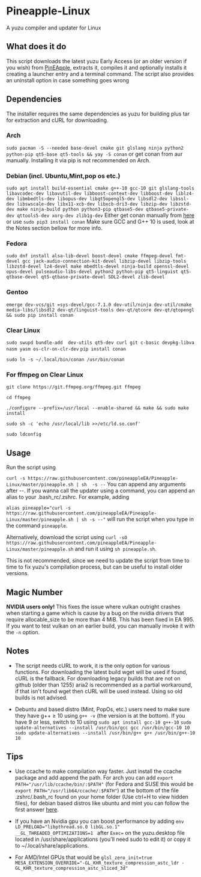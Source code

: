 # Pineapple-Linux
A yuzu compiler and updater for Linux

## What does it do
This script downloads the latest yuzu Early Access (or an older version if you wish) from [PinEApple](https://pineappleea.github.io/), extracts it, compiles it and optionally installs it creating a launcher entry and a terminal command. The script also provides an uninstall option in case something goes wrong

## Dependencies
The installer requires the same dependencies as yuzu for building plus tar for extraction and cURL for downloading.

### Arch
```sudo pacman -S --needed base-devel cmake git glslang ninja python2 python-pip qt5-base qt5-tools && yay -S conan```
or get conan from aur manually. Installing it via pip is not recommended on Arch.
### Debian (incl. Ubuntu,Mint,pop os etc.)
```sudo apt install build-essential cmake g++-10 gcc-10 git glslang-tools libavcodec-dev libavutil-dev libboost-context-dev libboost-dev liblz4-dev libmbedtls-dev libopus-dev libqt5opengl5-dev libsdl2-dev libssl-dev libswscale-dev libx11-xcb-dev libxcb-dri3-dev libzip-dev libzstd-dev make ninja-build python python3-pip qtbase5-dev qtbase5-private-dev qttools5-dev xorg-dev zlib1g-dev```
Either get conan manually from [here](https://conan.io/downloads.html) or use ```sudo pip3 install conan```
Make sure GCC and G++ 10 is used, look at the Notes section bellow for more info.
### Fedora
```sudo dnf install alsa-lib-devel boost-devel cmake ffmpeg-devel fmt-devel gcc jack-audio-connection-kit-devel libzip-devel libzip-tools libzstd-devel lz4-devel make mbedtls-devel ninja-build openssl-devel opus-devel pulseaudio-libs-devel python2 python-pip qt5-linguist qt5-qtbase-devel qt5-qtbase-private-devel SDL2-devel zlib-devel```
### Gentoo
```emerge dev-vcs/git =sys-devel/gcc-7.1.0 dev-util/ninja dev-util/cmake media-libs/libsdl2 dev-qt/linguist-tools dev-qt/qtcore dev-qt/qtopengl && sudo pip install conan``` 
### Clear Linux
```sudo swupd bundle-add  dev-utils qt5-dev curl git c-basic devpkg-libva nasm yasm os-clr-on-clr-dev``` 
```pip install conan``` 

```sudo ln -s ~/.local/bin/conan /usr/bin/conan```

### For ffmpeg on Clear Linux
```git clone https://git.ffmpeg.org/ffmpeg.git ffmpeg```

```cd ffmpeg```

```./configure --prefix=/usr/local --enable-shared && make && sudo make install```

```sudo sh -c 'echo /usr/local/lib >>/etc/ld.so.conf'```

```sudo ldconfig```
      
## Usage
Run the script using 

``curl -s https://raw.githubusercontent.com/pineappleEA/Pineapple-Linux/master/pineapple.sh | sh  -s --``
You can append any arguments after --.
If you wanna call the updater using a command, you can append an alias to your .bash_rc/.zshrc. For example, adding

```alias pineapple="curl -s https://raw.githubusercontent.com/pineappleEA/Pineapple-Linux/master/pineapple.sh | sh -s --"``` 
will run the script when you type in the command ```pineapple```.

Alternatively, download the script using ```curl -sO https://raw.githubusercontent.com/pineappleEA/Pineapple-Linux/master/pineapple.sh``` and run it using ```sh pineapple.sh```.

This is not recommended, since we need to update the script from time to time to fix yuzu's compilation process, but can be useful to install older versions.

## Magic Number
**NVIDIA users only!**
This fixes the issue where vulkan outright crashes when starting a game which is cause by a bug on the nvidia drivers that require allocable_size to be more than 4 MiB.
This has been fixed in EA 995. If you want to test vulkan on an earlier build, you can manually invoke it with the ```-n``` option.

## Notes
- The script needs cURL to work, it is the only option for various functions. For downloading the latest build wget will be used if found, cURL is the fallback. For downloading legacy builds that are not on github (older than 1255) aria2 is recommended as a partial workaround, if that isn't found wget then cURL will be used instead. Using so old builds is not advised.

- Debuntu and based distro (Mint, PopOs, etc.) users need to make sure they have g++ ≥ 10 using ```g++ -v``` (the version is at the bottom). If you have 9 or less, switch to 10 using
```sudo apt install gcc-10 g++-10```
```sudo update-alternatives --install /usr/bin/gcc gcc /usr/bin/gcc-10 10```
```sudo update-alternatives --install /usr/bin/g++ g++ /usr/bin/g++-10 10```

## Tips
- Use ccache to make compilation way faster. Just install the ccache package and add append the path. For arch you can add ```export PATH="/usr/lib/ccache/bin/:$PATH"``` (for Fedora and SUSE this would be ```export PATH="/usr/lib64/ccache/:$PATH"```) at the bottom of the file .zshrc/.bash_rc found on your home folder (Use ctrl+H to view hidden files), for debian based distros like ubuntu and mint you can follow the first answer [here](https://askubuntu.com/questions/470545/how-do-i-set-up-ccache).

- If you have an Nvidia gpu you can boost performance by adding ```env LD_PRELOAD="libpthread.so.0 libGL.so.1" __GL_THREADED_OPTIMIZATIONS=1 ``` after ```Exec=``` on the yuzu.desktop file located in /usr/share/applications (you'll need sudo to edit it) or copy it to ~/.local/share/applications.

- For AMD/Intel GPUs that would be ```glsl_zero_init=true MESA_EXTENSION_OVERRIDE="-GL_KHR_texture_compression_astc_ldr -GL_KHR_texture_compression_astc_sliced_3d"```

